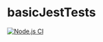 # basicJestTests

[![Node.js CI](https://github.com/EmmaKingDev/basicJestTests/actions/workflows/node.js.yml/badge.svg)](https://github.com/EmmaKingDev/basicJestTests/actions/workflows/node.js.yml)
